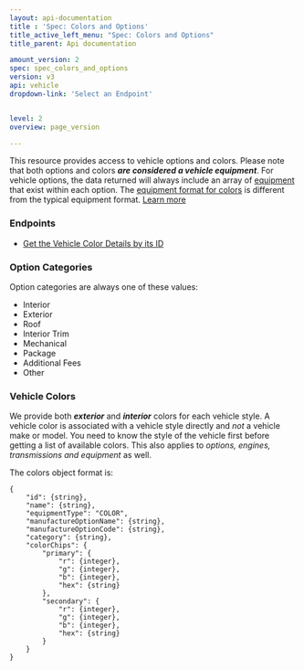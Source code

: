 ```yaml
---
layout: api-documentation
title : 'Spec: Colors and Options'
title_active_left_menu: "Spec: Colors and Options"
title_parent: Api documentation

amount_version: 2
spec: spec_colors_and_options
version: v3
api: vehicle
dropdown-link: 'Select an Endpoint'


level: 2
overview: page_version

---
```


<div class="info-message">
 This resource provides access to vehicle options and colors. Please note that both options and colors <em><strong>are considered a vehicle equipment</strong></em>. For vehicle options, the data returned will always include an array of <a href="{{ PATH }}/api-documentation/vehicle/spec_equipment/v2/">equipment</a> that exist within each option. The <a href="{{ PATH }}/api-documentation/vehicle/spec_equipment/v2/">equipment format for colors</a> is different from the typical equipment format. <a href="{{ PATH }}/api-documentation/vehicle/spec_equipment/v2/">Learn more</a>
</div>

### Endpoints

* [Get the Vehicle Color Details by its ID](/api-documentation/vehicle/spec_colors_and_options/v2/01_color_id/api-description.html)

### Option Categories

Option categories are always one of these values:

* Interior
* Exterior
* Roof
* Interior Trim
* Mechanical
* Package
* Additional Fees
* Other

### Vehicle Colors

We provide both ***exterior*** and ***interior*** colors for each vehicle style. A vehicle color is associated with a vehicle style directly and *not* a vehicle make or model. You need to know the style of the vehicle first before getting a list of available colors. This also applies to *options, engines, transmissions and equipment* as well.

The colors object format is:

    {
        "id": {string},
        "name": {string},
        "equipmentType": "COLOR",
        "manufactureOptionName": {string},
        "manufactureOptionCode": {string},
        "category": {string},
        "colorChips": {
            "primary": {
                "r": {integer},
                "g": {integer},
                "b": {integer},
                "hex": {string}
            },
            "secondary": {
                "r": {integer},
                "g": {integer},
                "b": {integer},
                "hex": {string}
            }
        }
    }